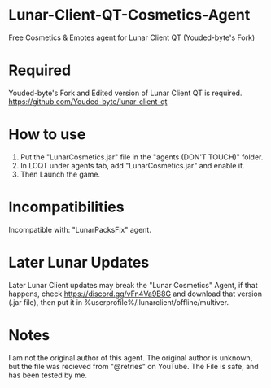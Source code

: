 # Lunar-Client-QT-Cosmetics-Agent
Free Cosmetics & Emotes agent for Lunar Client QT (Youded-byte's Fork)

# Required
Youded-byte's Fork and Edited version of Lunar Client QT is required.
https://github.com/Youded-byte/lunar-client-qt

# How to use
1) Put the "LunarCosmetics.jar" file in the "agents (DON'T TOUCH)" folder.
2) In LCQT under agents tab, add "LunarCosmetics.jar" and enable it.
3) Then Launch the game.

# Incompatibilities
Incompatible with: "LunarPacksFix" agent.

# Later Lunar Updates
Later Lunar Client updates may break the "Lunar Cosmetics" Agent, if that happens, check https://discord.gg/vFn4Va9B8G and download that version (.jar file), then put it in %userprofile%/.lunarclient/offline/multiver.

# Notes
I am not the original author of this agent.
The original author is unknown, but the file was recieved from "@retries" on YouTube.
The File is safe, and has been tested by me.
